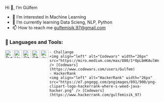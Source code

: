 Hi  👋, I’m Gülfem
  
- 👀 I’m interested in Machine Learning
- 🌱 I’m currently learning Data Scieng, NLP, Python
- 📫 How to reach me gulfemisik.97@gmail.com


### 🔧 Languages and Tools:
<img align="left" alt="Python" width="26px" src="https://upload.wikimedia.org/wikipedia/commons/thumb/c/c3/Python-logo-notext.svg/1200px-Python-logo-notext.svg.png" />
<img align="left" alt="Unity" width="26px" src="https://e7.pngegg.com/pngimages/242/418/png-clipart-unity-video-game-logo-augmented-reality-game-engine-others-miscellaneous-angle.png" />
<img align="left" alt="Github" width="26px" src="https://pbs.twimg.com/profile_images/1414990564408262661/r6YemvF9_400x400.jpg" />
<img align="left" alt="C#" width="26px" src="https://img2.pngindir.com/20180831/iua/kisspng-c-programming-language-logo-microsoft-visual-stud-atlas-portfolio-5b89919299aab1.1956912415357423546294.jpg" />
<img align="left" alt="Java" width="26px" src="https://upload.wikimedia.org/wikipedia/tr/thumb/2/2e/Java_Logo.svg/1200px-Java_Logo.svg.png" />

```
- Challange
<img align="left" alt="Codewars" width="26px" src="https://miro.medium.com/max/880/1*0pLbHKAulWnsx4U2MQyn2w.png" /> [Codewars](https://www.codewars.com/users/Gulfem)
- HackerRank
<img align="left" alt="HackerRank" width="26px" src="https://e7.pngegg.com/pngimages/891/900/png-clipart-logo-hackerrank-where-s-weed-java-hacker.png" /> [Codewars](https://www.hackerrank.com/gulfemisik_97)
```

